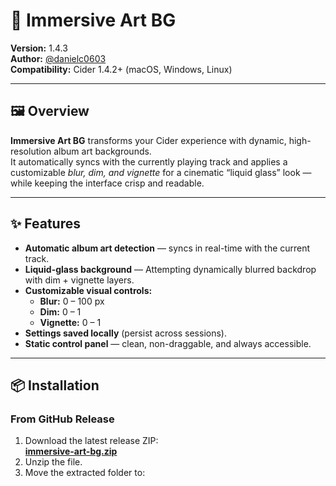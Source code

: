 # 🎨 Immersive Art BG

**Version:** 1.4.3  
**Author:** [@danielc0603](https://github.com/danielc0603)  
**Compatibility:** Cider 1.4.2+ (macOS, Windows, Linux)

---

## 🖼️ Overview

**Immersive Art BG** transforms your Cider experience with dynamic, high-resolution album art backgrounds.  
It automatically syncs with the currently playing track and applies a customizable *blur, dim, and vignette* for a cinematic “liquid glass” look — while keeping the interface crisp and readable.

---

## ✨ Features

- **Automatic album art detection** — syncs in real-time with the current track.  
- **Liquid-glass background** — Attempting dynamically blurred backdrop with dim + vignette layers.  
- **Customizable visual controls:**  
  - **Blur:** 0 – 100 px  
  - **Dim:** 0 – 1  
  - **Vignette:** 0 – 1  
- **Settings saved locally** (persist across sessions).  
- **Static control panel** — clean, non-draggable, and always accessible.  

---

## 📦 Installation

### From GitHub Release
1. Download the latest release ZIP:  
   [**immersive-art-bg.zip**](https://github.com/danielc0603/immersive-art-bg/releases/latest/download/immersive-art-bg.zip)
2. Unzip the file.
3. Move the extracted folder to:
